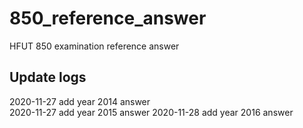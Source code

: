 # 850_reference_answer
HFUT 850 examination reference answer

## Update logs
2020-11-27 add year 2014 answer  
2020-11-27 add year 2015 answer
2020-11-28 add year 2016 answer  

